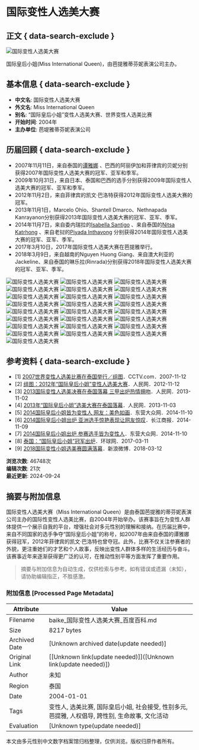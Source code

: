 # 国际变性人选美大赛

## 正文 { data-search-exclude }


![国际变性人选美大赛](https://bkssl.bdimg.com/resource/lemma/images/5fd55c22db8790899b5d.png)

国际皇后小姐(Miss International Queen)，由芭提雅蒂芬妮表演公司主办。  

## 基本信息 { data-search-exclude }
- **中文名**: 国际变性人选美大赛
- **外文名**: Miss International Queen
- **别名**: “国际皇后小姐”变性人选美大赛、世界变性人选美比赛
- **开始时间**: 2004年
- **主办单位**: 芭堤雅蒂芬妮表演公司

## 历届回顾 { data-search-exclude }
- 2007年11月11日，来自泰国的[谭雅娜](https://baike.baidu.com/item/%E8%B0%AD%E9%9B%85%E5%A8%9C) 、巴西的阿丽伊加和菲律宾的贝妮分别获得2007年国际变性人选美大赛的冠军、亚军和季军。
- 2009年10月31日，来自日本、泰国和巴西的选手分别获得2009年国际变性人选美大赛的冠军、亚军和季军。
- 2012年11月2日，来自菲律宾的凯文·巴洛特获得2012年国际变性人选美大赛的冠军。
- 2013年11月1日，Marcelo Ohio、Shantell Dmarco、Nethnapada Kanrayanon分别获得2013年国际变性人选美大赛的冠军、亚军、季军。
- 2014年11月7日，来自委内瑞拉的[Isabella Santigo](https://baike.baidu.com/item/Isabella%20Santigo) 、来自泰国的[Nitsa Katrhong](https://baike.baidu.com/item/Nitsa%20Katrhong) 、来自老挝的[Piyada Inthavong](https://baike.baidu.com/item/Piyada%20Inthavong) 分别获得2014年国际变性人选美大赛的冠军、亚军、季军。
- 2017年3月10日，2017年国际变性人选美大赛在芭提雅举行。
- 2018年3月9日，来自越南的Nguyen Huong Giang、来自澳大利亚的Jackeline、来自泰国的琳乐拉(Rinrada)分别获得2018年国际变性人选美大赛的冠军、亚军、季军。

![国际变性人选美大赛](https://bkimg.cdn.bcebos.com/pic/a28d62d94ebaa38f38012f36?x-bce-process=image/format,f_auto/resize,m_lfit,limit_1,h_336)
![国际变性人选美大赛](https://bkimg.cdn.bcebos.com/pic/7d989310c5439b67203f2e36?x-bce-process=image/format,f_auto/resize,m_lfit,limit_1,h_336)
![国际变性人选美大赛](https://bkimg.cdn.bcebos.com/pic/d56b3634a916a15d5ab5f551?x-bce-process=image/format,f_auto/resize,m_lfit,limit_1,h_336)
![国际变性人选美大赛](https://bkimg.cdn.bcebos.com/pic/29752a9b9db6f9d3c8eaf451?x-bce-process=image/format,f_auto/resize,m_lfit,limit_1,h_336)
![国际变性人选美大赛](https://bkimg.cdn.bcebos.com/pic/00a82701e7951a687aec2c36?x-bce-process=image/format,f_auto/resize,m_lfit,limit_1,h_336)
![国际变性人选美大赛](https://bkimg.cdn.bcebos.com/pic/5af4d7eab44394b5d439c951?x-bce-process=image/format,f_auto/resize,m_lfit,limit_1,h_336)
![国际变性人选美大赛](https://bkimg.cdn.bcebos.com/pic/7e3e6709c93d70cff3ed68e6f8dcd100bba12bc2?x-bce-process=image/format,f_auto/resize,m_lfit,limit_1,h_336)
![国际变性人选美大赛](https://bkimg.cdn.bcebos.com/pic/207ea60eb346f68137d12236?x-bce-process=image/format,f_auto/resize,m_lfit,limit_1,h_336)
![国际变性人选美大赛](https://bkimg.cdn.bcebos.com/pic/148f28d376b414663bf3cf51?x-bce-process=image/format,f_auto/resize,m_lfit,limit_1,h_336)
![国际变性人选美大赛](https://bkimg.cdn.bcebos.com/pic/3792cb39128d98953b87ce51?x-bce-process=image/format,f_auto/resize,m_lfit,limit_1,h_336)
![国际变性人选美大赛](https://bkimg.cdn.bcebos.com/pic/4e83cb62554b47bbe6113a42?x-bce-process=image/format,f_auto/resize,m_lfit,limit_1,h_336)
![国际变性人选美大赛](https://bkimg.cdn.bcebos.com/pic/96dda144ad345982c5ff27790cf431adcaef84e0?x-bce-process=image/format,f_auto/resize,m_lfit,limit_1,h_336)
![国际变性人选美大赛](https://bkimg.cdn.bcebos.com/pic/574e9258d109b3de33a82683ccbf6c81810a4cc2?x-bce-process=image/format,f_auto/resize,m_lfit,limit_1,h_336)
![国际变性人选美大赛](https://bkimg.cdn.bcebos.com/pic/9d82d158ccbf6c813320ee03bc3eb13532fa40c2?x-bce-process=image/format,f_auto/resize,m_lfit,limit_1,h_336)
![国际变性人选美大赛](https://bkimg.cdn.bcebos.com/pic/cdbf6c81800a19d8091446ee33fa828ba71e46c2?x-bce-process=image/format,f_auto/resize,m_lfit,limit_1,h_336)
![国际变性人选美大赛](https://bkimg.cdn.bcebos.com/pic/4a36acaf2edda3ccfd917acb01e93901203f92e0?x-bce-process=image/format,f_auto/resize,m_lfit,limit_1,h_336)
![国际变性人选美大赛](https://bkimg.cdn.bcebos.com/pic/18d8bc3eb13533fa3aa151c5a8d3fd1f40345bc2?x-bce-process=image/format,f_auto/resize,m_lfit,limit_1,h_336)
![国际变性人选美大赛](https://bkimg.cdn.bcebos.com/pic/adaf2edda3cc7cd90f58f6323901213fb90e91e0?x-bce-process=image/format,f_auto/resize,m_lfit,limit_1,h_336)
![国际变性人选美大赛](https://bkimg.cdn.bcebos.com/pic/a2cc7cd98d1001e9bd49d6e4b80e7bec55e797e0?x-bce-process=image/format,f_auto/resize,m_lfit,limit_1,h_336)
![国际变性人选美大赛](https://bkimg.cdn.bcebos.com/pic/94cad1c8a786c917bb1490d2c93d70cf3ac757c2?x-bce-process=image/format,f_auto/resize,m_lfit,limit_1,h_336)
![国际变性人选美大赛](https://bkimg.cdn.bcebos.com/pic/e4dde71190ef76c633a739c09d16fdfaae5167e0?x-bce-process=image/format,f_auto/resize,m_lfit,limit_1,h_336)
![国际变性人选美大赛](https://bkimg.cdn.bcebos.com/pic/9c16fdfaaf51f3de2ec77b8f94eef01f3b2979e0?x-bce-process=image/format,f_auto/resize,m_lfit,limit_1,h_336)
![国际变性人选美大赛](https://bkimg.cdn.bcebos.com/pic/b90e7bec54e736d12f2eea108e0958c2d5628535c328?x-bce-process=image/format,f_auto/resize,m_lfit,limit_1,h_336)
![国际变性人选美大赛](https://bkimg.cdn.bcebos.com/pic/203fb80e7bec54e736d17d06ac618c504fc2d5623c28?x-bce-process=image/format,f_auto/resize,m_lfit,limit_1,h_336)
![国际变性人选美大赛](https://bkimg.cdn.bcebos.com/pic/7aec54e736d12f2eb938cf785a9bc2628535e5ddc228?x-bce-process=image/format,f_auto/resize,m_lfit,limit_1,h_336)

## 参考资料 { data-search-exclude }
-   [1] [2007世界变性人选美比赛在泰国举行／组图](https://reference/5374558/533aYdO6cr3_z3kATKXeza72MyyQNt6uueCAVOdzzqIPmGapB4DgTZt849Qr6LlkGwaEp5dwbNJaxLj6DUpE7_UPcO0wS7IigzWnF26e)．CCTV.com．2007-11-12
-   [2] [组图：2012年“国际皇后小姐”变性人选美大赛](https://reference/5374558/533aYdO6cr3_z3kATKXeyqrzZC6VMdmsvOXWVeRzzqIP0XOpX4H3Vox88NIw7vtiWgjEvdZhbpkb2br6C0la7_YRc_JmQ7Uin2v-WjbHyr_h_sdp3owY)．人民网．2012-11-12
-   [3] [2013国际变性人选美决赛在泰国落幕 三甲出炉热情拥吻](https://reference/5374558/533aYdO6cr3_z3kATKKNmq6lNieVP9z-ur3UB7tzzqIP0XOpX4H3Vox88NIw7vtiWgjEvdZhbpkb2br6C0ha7_YQc_JmQ7Uin2v9UDfDybbj_8dp3owY)．人民网．2013-11-02
-   [4] [2013年“国际皇后小姐”选美大赛在泰国落幕](https://reference/5374558/533aYdO6cr3_z3kATKXZn_70My6WM9Wq7eCHB-RzzqIP0XOpX4H3Vox88NIw7vtiWgjEvdZhbpkb2br6C0ha7_YQcvJmQ7Uin2v9UDfDy7nu9sdp3owY)．人民网．2013-11-03
-   [5] [2014国际皇后小姐皆为变性人 网友：美色如画](https://reference/5374558/533aYdO6cr3_z3kATPzfxaryNSmXZ4uk67CFAeNzzqIPmGapB4rqVI8r6dk4sPN9Axzc_pttbZkGnvC9FUlF7_MRcPJxQLUjmXf-UjOtyL_l_NwzndMrq5QbHPA)．东营大众网．2014-11-10
-   [6] [2014国际皇后小姐出炉 亚洲选手惊艳表现让网友惊叹](https://reference/5374558/533aYdO6cr3_z3kATKWJzvmiMy2RY4-r6L3UV7ZzzqIP0XOpX5nyFIs64dk49P5mGgzfuZVnc5gWmeXlCEtE6ugRcPIxS7cgm3OQUC2ajeO6)．长江商报．2014-11-09
-   [7] [2014国际皇后小姐出炉 参赛选手皆为变性人](https://reference/5374558/533aYdO6cr3_z3kATPaDzq-jNX2SNN3-6LaCBuRzzqIPmGapB4rqVI8r6dk4sPN9Axzc_pttbZkGnvC9FUlF7_MRcPJxQLUjmXf-UjOtyL_l_N03mNEropQbHPA)．东营大众网．2014-11-10
-   [8] [泰国：“国际皇后小姐”冠军出炉](https://reference/5374558/533aYdO6cr3_z3kATPCDyK-iZyjDMN6vvOWBVudzzqIPmGapB4zkU4I74d8-8bllFQLPpdZhb9tahbejXkZE6_ERdOs9RrIglX79WzrB3_mwvdRy2ogQ9shVDvJVirGi)．环球网．2017-03-11
-   [9] [2018国际变性小姐选美赛圆满落幕](https://reference/5374558/533aYdO6cr3_z3kATKKDy6qlYyiVZdX5t-HWUrpzzqIPmGapB4OrTY074thx_fkoEA7fsZFuL4JHx779C0NH6f8TeOkyQb0)．新浪微博．2018-03-12

**浏览次数**: 46748次   
**编辑次数**: 21次  
**最近更新**: 2024-09-24
<!-- tcd_original_link https://baike.baidu.com/item/%E5%9B%BD%E9%99%85%E5%8F%98%E6%80%A7%E4%BA%BA%E9%80%89%E7%BE%8E%E5%A4%A7%E8%B5%9B/5374558 -->


## 摘要与附加信息

<!-- tcd_abstract -->
国际变性人选美大赛（Miss International Queen）是由泰国芭提雅的蒂芬妮表演公司主办的国际性变性人选美比赛，自2004年开始举办。该赛事旨在为变性人群体提供一个展示自我的平台，增强社会对多元性别的理解和接纳。在历届比赛中，来自不同国家的选手争夺“国际皇后小姐”的称号，如2007年由来自泰国的谭雅娜获得冠军，2012年菲律宾的凯文·巴洛特也曾夺冠。此外，比赛不仅关注参赛者的外貌，更注重她们的才艺和个人故事，反映出变性人群体多样的生活经历与奋斗。该赛事近年来逐渐获得更广泛的认可，在推动性别平等方面发挥了重要作用。
<!-- tcd_abstract_end -->

> 摘要与附加信息为自动生成，仅供检索与参考。如有错误或遗漏（未知），请协助编辑指正，不胜感激。

### 附加信息 [Processed Page Metadata]

| Attribute       | Value                                  |
|-----------------|----------------------------------------|
| Filename        | baike_国际变性人选美大赛_百度百科.md                             |
| Size            | 8217 bytes                           |
| Archived Date   | [Unknown archived date(update needed)]                             |
| Original Link   | [[Unknown link(update needed)]]([Unknown link(update needed)])                       |
| Author          | 未知                               |
| Region          | 泰国                               |
| Date            | 2004-01-01                                 |
| Tags            | 变性人, 选美比赛, 国际皇后小姐, 社会接受, 性别多元, 芭提雅, 人权倡导, 跨性别, 生命故事, 文化活动                                 |
| Evaluation            | [Unknown type(update needed)]                                 |
<!-- tcd_table_end -->

本文由多元性别中文数字档案馆归档整理，仅供浏览。版权归原作者所有。
